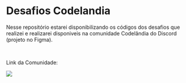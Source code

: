 # Desafios Codelandia

<p>Nesse repositório estarei disponibilizando os códigos dos desafios que realizei e realizarei disponiveis na comunidade Codelândia do Discord (projeto no Figma).</p> <br>
<im src="" />
<p>Link da Comunidade:</p> <a href="https://discord.com/invite/QevDJqCzaY"> <img src="https://img.shields.io/badge/Discord-7289DA?style=for-the-badge&logo=discord&logoColor=white"/></a>
